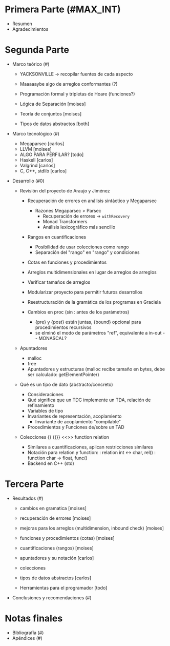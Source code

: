 # Primera Parte                  (#MAX_INT)
- Resumen                       
- Agradecimientos               
<!-- - Índices (LaTeX los hace)       -->
<!-- - Introducción  
    - El planteamiento del problema.
    - Justificación e importancia del trabajo, incluyendo la hipótesis de manera implícita
    - Antecedentes
    - Objetivo general           (#-1)
    - Objetivos específicos      (#-1)     -->

# Segunda Parte                  
- Marco teórico                  (#)
  - YACKSONVILLE -> recopilar fuentes de cada aspecto

  - Maaaaaybe algo de arreglos conformantes (?)

  - Programación formal y tripletas de Hoare (funciones?)

  - Lógica de Separación [moises]

  - Teoría de conjuntos [moises]

  - Tipos de datos abstractos [both]



- Marco tecnológico              (#)
    - Megaparsec  [carlos]
    - LLVM  [moises]
    - ALGO PARA PERFILAR? [todo]
    - Haskell [carlos]
    - Valgrind  [carlos]
    - C, C++, stdlib  [carlos]
- Desarrollo                     (#0)
    - Revisión del proyecto de Araujo y Jiménez
        - Recuperación de errores en análisis sintáctico y Megaparsec
            - Razones Megaparsec > Parsec
                - Recuperación de errores -> `withRecovery`
                - Monad Transformers
                - Análisis lexicográfico más sencillo
        - Rangos en cuantificaciones
            - Posibilidad de usar colecciones como rango
            - Separación del "rango" en "rango" y condiciones
        - Cotas en funciones y procedimientos
        - Arreglos multidimensionales en lugar de arreglos de arreglos
        - Verificar tamaños de arreglos
        - Modularizar proyecto para permitir futuros desarrollos

        - Reestructuración de la gramática de los programas en Graciela
        - Cambios en proc (sin : antes de los parámetros)
            - {pre} y {post} están juntas, {bound} opcional para procedimientos
              recursivos
            - se elminó el modo de parámetros "ref", equivalente a in-out -- MONASCAL?

    - Apuntadores
        - malloc
        - free
        - Apuntadores y estructuras (malloc recibe tamaño en bytes, debe ser calculado: getElementPointer)


    - Qué es un tipo de dato (abstracto/concreto)
        - Consideraciones
        - Qué significa que un TDC implemente un TDA, relación de refinamiento
        - Variables de tipo
        - Invariantes de representación, acoplamiento
            - Invariante de acoplamiento "compilable"
        - Procedimientos y Funciones de/sobre un TAD

    - Colecciones {} {{}} <<>> function relation
        - Similares a cuantificaciones, aplican restricciones similares
        - Notación para relation y function:
            : relation int <-> char, rel(<conjunto de pares>)
            : function char -> float, func(<conjunto de pares>)
        - Backend en C++ (std)


# Tercera Parte                  
- Resultados                     (#)
  - cambios en gramatica [moises]
  - recuperación de errores [moises]
  - mejoras para los arreglos (multidimension, inbound check) [moises]
  - funciones y procedimientos (cotas) [moises]
  - cuantificaciones (rangos) [moises]

  - apuntadores y su notación [carlos]
  - colecciones
  - tipos de datos abstractos [carlos]

  - Herramientas para el programador [todo]

- Conclusiones y recomendaciones (#)

# Notas finales                  
- Bibliografía                   (#)
- Apéndices                      (#)
